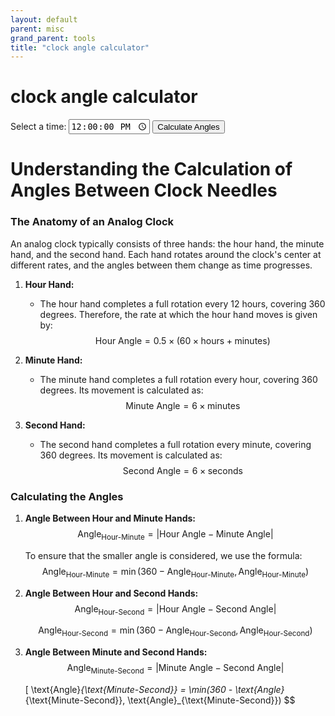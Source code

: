 ```yaml
---
layout: default
parent: misc
grand_parent: tools
title: "clock angle calculator"
---
```


# clock angle calculator

<style>
    #angle-result {
    font-size: 20px;
    margin-top: 20px;
    }

    #clock {
    margin-top: 20px;
    }
</style>

<label for="timeInput">Select a time:</label>
<input type="time" id="timeInput" value="12:00" step="1">
<button onclick="calculateAngles()">Calculate Angles</button>
<div id="angle-result"></div>
<div id="clock"></div>

<script>

function calculateAngles() {
const timeInput = document.getElementById('timeInput');
const angleResult = document.getElementById('angle-result');
const clockDiv = document.getElementById('clock');

const selectedTime = timeInput.value;
const timeArray = selectedTime.split(':');
const hours = parseInt(timeArray[0]);
const minutes = parseInt(timeArray[1]);
const seconds = parseInt(timeArray[2]) || 0; /* Default seconds to 0 if not provided */

const hourAngle = 0.5 * (60 * hours + minutes);
const minuteAngle = 6 * minutes;
const secondAngle = 6 * seconds;

let angleHourMinute = Math.abs(hourAngle - minuteAngle);
angleHourMinute = Math.min(360 - angleHourMinute, angleHourMinute);

let angleHourSecond = Math.abs(hourAngle - secondAngle);
angleHourSecond = Math.min(360 - angleHourSecond, angleHourSecond);

let angleMinuteSecond = Math.abs(minuteAngle - secondAngle);
angleMinuteSecond = Math.min(360 - angleMinuteSecond, angleMinuteSecond);

angleResult.innerHTML = `
Angle between hour and minute needles: ${angleHourMinute} degrees.<br>
Angle between hour and second needles: ${angleHourSecond} degrees.<br>
Angle between minute and second needles: ${angleMinuteSecond} degrees.
`;

drawClock(hours, minutes, seconds, clockDiv);
}

function drawClock(hours, minutes, seconds, container) {
const clockSVG = `
<svg height="200" width="200">
<circle cx="100" cy="100" r="90" stroke="black" stroke-width="4" fill="white" />
${drawNeedle(100, 100, hours * 30, 50, 6, "hour")}
${drawNeedle(100, 100, minutes * 6, 70, 4, "minute")}
${drawNeedle(100, 100, seconds * 6, 80, 2, "second")}
</svg>
`;

container.innerHTML = clockSVG;
}

function drawNeedle(cx, cy, angle, length, width, id) {
const needleX = cx + length * Math.cos((angle - 90) * (Math.PI / 180));
const needleY = cy + length * Math.sin((angle - 90) * (Math.PI / 180));

return `<line id="${id}" x1="${cx}" y1="${cy}" x2="${needleX}" y2="${needleY}" stroke="black" stroke-width="${width}" />`;
}

window.onload = calculateAngles;
</script>


# Understanding the Calculation of Angles Between Clock Needles

### The Anatomy of an Analog Clock

An analog clock typically consists of three hands: the hour hand, the minute hand, and the second hand. Each hand rotates around the clock's center at different rates, and the angles between them change as time progresses.

1. **Hour Hand:**
   - The hour hand completes a full rotation every 12 hours, covering 360 degrees. Therefore, the rate at which the hour hand moves is given by:
     $$ \text{Hour Angle} = 0.5 \times (60 \times \text{hours} + \text{minutes}) $$

2. **Minute Hand:**
   - The minute hand completes a full rotation every hour, covering 360 degrees. Its movement is calculated as:
     $$ \text{Minute Angle} = 6 \times \text{minutes} $$

3. **Second Hand:**
   - The second hand completes a full rotation every minute, covering 360 degrees. Its movement is calculated as:
     $$ \text{Second Angle} = 6 \times \text{seconds} $$

### Calculating the Angles

1. **Angle Between Hour and Minute Hands:**
   $$ \text{Angle}_{\text{Hour-Minute}} = \lvert \text{Hour Angle} - \text{Minute Angle} \rvert $$

   To ensure that the smaller angle is considered, we use the formula:
   $$ \text{Angle}_{\text{Hour-Minute}} = \min(360 - \text{Angle}_{\text{Hour-Minute}}, \text{Angle}_{\text{Hour-Minute}}) $$

2. **Angle Between Hour and Second Hands:**
   $$ \text{Angle}_{\text{Hour-Second}} = \lvert \text{Hour Angle} - \text{Second Angle} \rvert $$

   $$ \text{Angle}_{\text{Hour-Second}} = \min(360 - \text{Angle}_{\text{Hour-Second}}, \text{Angle}_{\text{Hour-Second}}) $$

3. **Angle Between Minute and Second Hands:**
   $$ \text{Angle}_{\text{Minute-Second}} = \lvert \text{Minute Angle} - \text{Second Angle} \rvert $$

   \[ \text{Angle}_{\text{Minute-Second}} = \min(360 - \text{Angle}_{\text{Minute-Second}}, \text{Angle}_{\text{Minute-Second}}) $$
